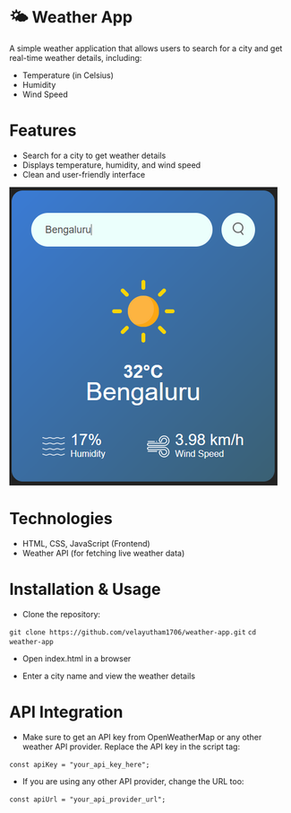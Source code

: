 # 🌤 Weather App

A simple weather application that allows users to search for a city and get real-time weather details, including:

- Temperature (in Celsius)
- Humidity
- Wind Speed

# Features
- Search for a city to get weather details
- Displays temperature, humidity, and wind speed
- Clean and user-friendly interface

![screenshot](./images/screenshot.png)

# Technologies

- HTML, CSS, JavaScript (Frontend)
- Weather API (for fetching live weather data)

# Installation & Usage
- Clone the repository:

`git clone https://github.com/velayutham1706/weather-app.git`
`cd weather-app`

- Open index.html in a browser

- Enter a city name and view the weather details

# API Integration

- Make sure to get an API key from OpenWeatherMap or any other weather API provider. Replace the API key in the script tag:

`const apiKey = "your_api_key_here";`

- If you are using any other API provider, change the URL too:

`const apiUrl = "your_api_provider_url";`
